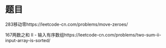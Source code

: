# 题目
283移动零https://leetcode-cn.com/problems/move-zeroes/

167两数之和 II - 输入有序数组https://leetcode-cn.com/problems/two-sum-ii-input-array-is-sorted/
